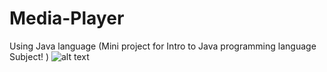 # Media-Player
Using Java language
(Mini project for Intro to Java programming language Subject! ) 
![alt text](https://github.com/robocyber/Media-Player/blob/master/MEDIAplayer.JPG?raw=true "Pic for java media player")
